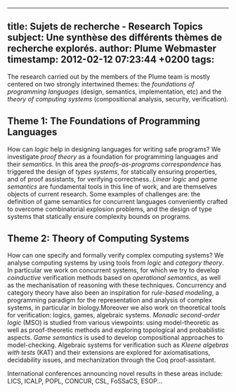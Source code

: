 
---
title: Sujets de recherche - Research Topics
subject: Une synthèse des différents thèmes de recherche explorés.
author: Plume Webmaster
timestamp: 2012-02-12 07:23:44 +0200
tags: 
---

The research carried out by the members of the Plume team is mostly centered on two strongly intertwined themes: the _foundations of programming languages_ (design, semantics, implementation, etc) and the _theory of computing systems_ (compositional analysis, security, verification).


## Theme 1: The Foundations of Programming Languages

How can _logic_ help in designing languages for writing safe programs?  We investigate  _proof theory_ as a foundation for programming languages and their _semantics_. In this area the _proofs-as-programs correspondence_ has triggered the design of _types systems_, for statically ensuring properties, and of proof assistants, for verifying correctness. _Linear logic_ and _game semantics_ are fundamental tools in this line of work, and are themselves objects of current research. Some examples of challenges are: the definition of game semantics for concurrent languages conveniently crafted to overcome combinatorial explosion problems, and the design of type systems that statically ensure complexity bounds on programs.




## Theme 2: Theory of Computing Systems

How can one specify and formally verify complex computing systems?  We analyse computing systems by using tools from _logic_ and _category theory_. In particular we work on concurrent systems, for which we try to develop _coinductive_ verification methods based on _operational semantics_, as well as the mechanisation of reasoning with these techniques. Concurrency and category theory have also been an inspiration for _rule-based modeling_, a programming paradigm for the representation and analysis of complex systems, in particular in biology.Moreover we also work on theoretical tools for verification: logics, games, algebraic systems. _Monadic second-order logic_ (MSO) is studied from various viewpoints: using model-theoretic as well as proof-theoretic methods and exploring topological and probabilistic aspects. _Game semantics_ is used to develop compositional approaches to model-checking. Algebraic systems for verification such as _Kleene algebras with tests_ (KAT) and their extensions are explored for axiomatisations, decidability issues, and mechanization through the Coq proof-assistant.

International conferences announcing novel results in these areas include: LICS, ICALP, POPL, CONCUR, CSL, FoSSaCS, ESOP...

